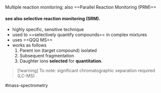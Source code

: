 Multiple reaction monitoring; also ==Parallel Reaction Monitoring (PRM)==

#### see also **selective reaction monitoring (SRM)**.

- highly specific, sensitive technique
- used to ==selectively quantify compounds== in complex mixtures
- uses ==QQQ MS==
- works as follows
	1. Parent ion (target compound) isolated
	2. Subsequent fragmentation
	3. Daughter ions **selected** for **quantitation**.


> [!warning] To note:
> significant chromatographic separation required (LC-MS)



#mass-spectrometry 